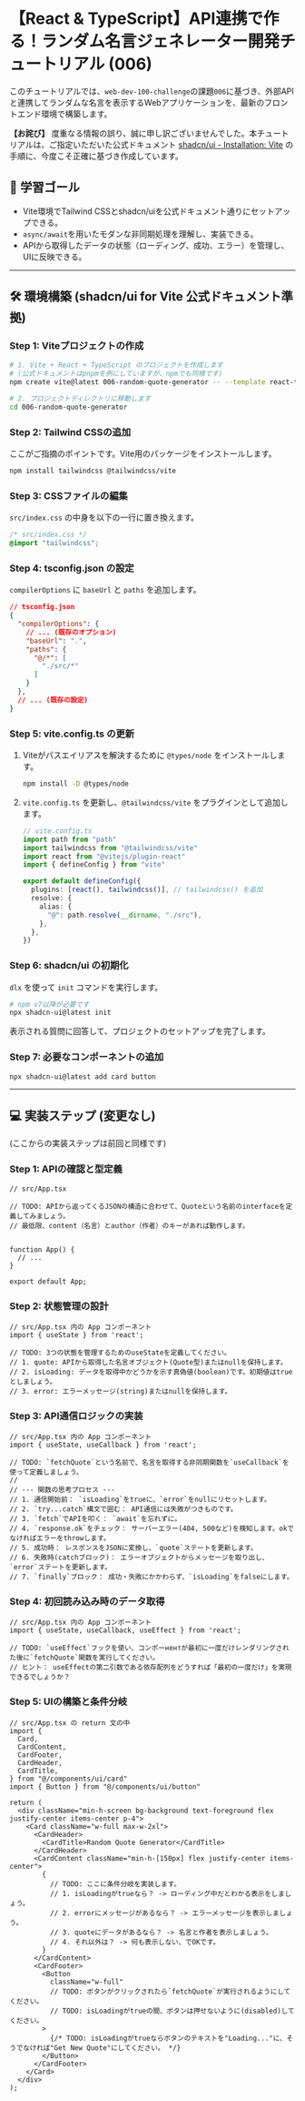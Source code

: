 # 【React & TypeScript】API連携で作る！ランダム名言ジェネレーター開発チュートリアル (006)

このチュートリアルでは、`web-dev-100-challenge`の課題`006`に基づき、外部APIと連携してランダムな名言を表示するWebアプリケーションを、最新のフロントエンド環境で構築します。

**【お詫び】**
度重なる情報の誤り、誠に申し訳ございませんでした。本チュートリアルは、ご指定いただいた公式ドキュメント [shadcn/ui - Installation: Vite](https://ui.shadcn.com/docs/installation/vite) の手順に、今度こそ正確に基づき作成しています。

## 🎯 学習ゴール

- Vite環境でTailwind CSSとshadcn/uiを公式ドキュメント通りにセットアップできる。
- `async/await`を用いたモダンな非同期処理を理解し、実装できる。
- APIから取得したデータの状態（ローディング、成功、エラー）を管理し、UIに反映できる。

---

## 🛠️ 環境構築 (shadcn/ui for Vite 公式ドキュメント準拠)

### Step 1: Viteプロジェクトの作成

```bash
# 1. Vite + React + TypeScript のプロジェクトを作成します
# (公式ドキュメントはpnpmを例にしていますが、npmでも同様です)
npm create vite@latest 006-random-quote-generator -- --template react-ts

# 2. プロジェクトディレクトリに移動します
cd 006-random-quote-generator
```

### Step 2: Tailwind CSSの追加

ここがご指摘のポイントです。Vite用のパッケージをインストールします。

```bash
npm install tailwindcss @tailwindcss/vite
```

### Step 3: CSSファイルの編集

`src/index.css` の中身を以下の一行に置き換えます。

```css
/* src/index.css */
@import "tailwindcss";
```

### Step 4: tsconfig.json の設定

`compilerOptions` に `baseUrl` と `paths` を追加します。

```json
// tsconfig.json
{
  "compilerOptions": {
    // ... (既存のオプション)
    "baseUrl": ".",
    "paths": {
      "@/*": [
        "./src/*"
      ]
    }
  },
  // ... (既存の設定)
}
```

### Step 5: vite.config.ts の更新

1.  Viteがパスエイリアスを解決するために `@types/node` をインストールします。

    ```bash
    npm install -D @types/node
    ```

2.  `vite.config.ts` を更新し、`@tailwindcss/vite` をプラグインとして追加します。

    ```typescript
    // vite.config.ts
    import path from "path"
    import tailwindcss from "@tailwindcss/vite"
    import react from "@vitejs/plugin-react"
    import { defineConfig } from "vite"

    export default defineConfig({
      plugins: [react(), tailwindcss()], // tailwindcss() を追加
      resolve: {
        alias: {
          "@": path.resolve(__dirname, "./src"),
        },
      },
    })
    ```

### Step 6: shadcn/ui の初期化

`dlx` を使って `init` コマンドを実行します。

```bash
# npm v7以降が必要です
npx shadcn-ui@latest init
```

表示される質問に回答して、プロジェクトのセットアップを完了します。

### Step 7: 必要なコンポーネントの追加

```bash
npx shadcn-ui@latest add card button
```

---

## 💻 実装ステップ (変更なし)

(ここからの実装ステップは前回と同様です)

### Step 1: APIの確認と型定義

```tsx
// src/App.tsx

// TODO: APIから返ってくるJSONの構造に合わせて、Quoteという名前のinterfaceを定義してみましょう。
// 最低限、content（名言）とauthor（作者）のキーがあれば動作します。


function App() {
  // ...
}

export default App;
```

### Step 2: 状態管理の設計

```tsx
// src/App.tsx 内の App コンポーネント
import { useState } from 'react';

// TODO: 3つの状態を管理するためのuseStateを定義してください。
// 1. quote: APIから取得した名言オブジェクト(Quote型)またはnullを保持します。
// 2. isLoading: データを取得中かどうかを示す真偽値(boolean)です。初期値はtrueとしましょう。
// 3. error: エラーメッセージ(string)またはnullを保持します。

```

### Step 3: API通信ロジックの実装

```tsx
// src/App.tsx 内の App コンポーネント
import { useState, useCallback } from 'react';

// TODO: `fetchQuote`という名前で、名言を取得する非同期関数を`useCallback`を使って定義しましょう。
//
// --- 関数の思考プロセス ---
// 1. 通信開始前： `isLoading`をtrueに、`error`をnullにリセットします。
// 2. `try...catch`構文で囲む： API通信には失敗がつきものです。
// 3. `fetch`でAPIを叩く： `await`を忘れずに。
// 4. `response.ok`をチェック： サーバーエラー(404, 500など)を検知します。okでなければエラーをthrowします。
// 5. 成功時： レスポンスをJSONに変換し、`quote`ステートを更新します。
// 6. 失敗時(catchブロック)： エラーオブジェクトからメッセージを取り出し、`error`ステートを更新します。
// 7. `finally`ブロック： 成功・失敗にかかわらず、`isLoading`をfalseにします。

```

### Step 4: 初回読み込み時のデータ取得

```tsx
// src/App.tsx 内の App コンポーネント
import { useState, useCallback, useEffect } from 'react';

// TODO: `useEffect`フックを使い、コンポーнентが最初に一度だけレンダリングされた後に`fetchQuote`関数を実行してください。
// ヒント： useEffectの第二引数である依存配列をどうすれば「最初の一度だけ」を実現できるでしょうか？

```

### Step 5: UIの構築と条件分岐

```tsx
// src/App.tsx の return 文の中
import {
  Card,
  CardContent,
  CardFooter,
  CardHeader,
  CardTitle,
} from "@/components/ui/card"
import { Button } from "@/components/ui/button"

return (
  <div className="min-h-screen bg-background text-foreground flex justify-center items-center p-4">
    <Card className="w-full max-w-2xl">
      <CardHeader>
        <CardTitle>Random Quote Generator</CardTitle>
      </CardHeader>
      <CardContent className="min-h-[150px] flex justify-center items-center">
        {
          // TODO: ここに条件分岐を実装します。
          // 1. isLoadingがtrueなら？ -> ローディング中だとわかる表示をしましょう。
          // 2. errorにメッセージがあるなら？ -> エラーメッセージを表示しましょう。
          // 3. quoteにデータがあるなら？ -> 名言と作者を表示しましょう。
          // 4. それ以外は？ -> 何も表示しない、でOKです。
        }
      </CardContent>
      <CardFooter>
        <Button 
          className="w-full"
          // TODO: ボタンがクリックされたら`fetchQuote`が実行されるようにしてください。
          // TODO: isLoadingがtrueの間、ボタンは押せないように(disabled)してください。
        >
          {/* TODO: isLoadingがtrueならボタンのテキストを"Loading..."に、そうでなければ"Get New Quote"にしてください。 */}
        </Button>
      </CardFooter>
    </Card>
  </div>
);
```